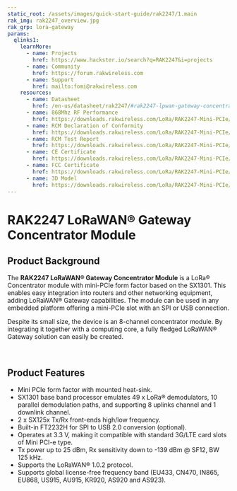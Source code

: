 ```yaml
---
static_root: /assets/images/quick-start-guide/rak2247/1.main
rak_img: rak2247_overview.jpg
rak_grp: lora-gateway
params:
  qlinks1:
    learnMore:
      - name: Projects
        href: https://www.hackster.io/search?q=RAK2247&i=projects
      - name: Community
        href: https://forum.rakwireless.com
      - name: Support
        href: mailto:fomi@rakwireless.com
    resources:
      - name: Datasheet
        href: /en-us/datasheet/rak2247/#rak2247-lpwan-gateway-concentrator-module
      - name: 868Mhz RF Performance
        href: https://downloads.rakwireless.com/LoRa/RAK2247-Mini-PCIe/Hardware-Specification/RAK2247-Gateway_868MHz_RF_Performance.pdf
      - name: RCM Declaration of Conformity
        href: https://downloads.rakwireless.com/LoRa/RAK2247-Mini-PCIe/Certification-Report/RAK2247-RCM-Declaration-of-Conformity.pdf
      - name: RCM Test Report
        href: https://downloads.rakwireless.com/LoRa/RAK2247-Mini-PCIe/Certification-Report/RAK2247-RCM_Test_Report.zip
      - name: CE Certificate
        href: https://downloads.rakwireless.com/LoRa/RAK2247-Mini-PCIe/Certification-Report/RAK2247_CE_Certificate.zip
      - name: FCC Certificate
        href: https://downloads.rakwireless.com/LoRa/RAK2247-Mini-PCIe/Certification-Report/RAK2247_FCC_Certificate.zip
      - name: 3D Model
        href: https://downloads.rakwireless.com/LoRa/RAK2247-Mini-PCIe/Hardware-Specification/RAK2247-3D-Model.rar
---
```


# RAK2247 LoRaWAN® Gateway Concentrator Module

<rk-img
  :src="`${$frontmatter.static_root}/rak2247_overview.jpg`"
  width="50%"
  figure-number="1"
  caption="RAK2247 LoRaWAN® Gateway Concentrator Module"
/>

## Product Background

The **RAK2247 LoRaWAN® Gateway Concentrator Module** is a LoRa® Concentrator module with mini-PCIe form factor based on the SX1301. This enables easy integration into routers and other networking equipment, adding LoRaWAN® Gateway capabilities. The module can be used in any embedded platform offering a mini-PCIe slot with an SPI or USB connection.

Despite its small size, the device is an 8-channel concentrator module. By integrating it together with a computing core, a fully fledged LoRaWAN® Gateway solution can easily be created.

<rk-btn
  src="overview.html"
  label="Set up Your RAK2247 LoRaWAN® Gateway Concentrator Module"
/>

&nbsp;

<rk-quick-links :params="$page.frontmatter.params.qlinks1" />

## Product Features

- Mini PCIe form factor with mounted heat-sink.
- SX1301 base band processor emulates 49 x LoRa® demodulators, 10 parallel demodulation paths, and supporting 8 uplinks channel and 1 downlink channel.
- 2 x SX125x Tx/Rx front-ends high/low frequency.
- Built-in FT2232H for SPI to USB 2.0 conversion (optional).
- Operates at 3.3 V, making it compatible with standard 3G/LTE card slots of Mini PCI-e type.
- Tx power up to 25 dBm, Rx sensitivity down to -139 dBm @ SF12, BW 125 kHz.
- Supports the LoRaWAN® 1.0.2 protocol.
- Supports global license-free frequency band (EU433, CN470, IN865, EU868, US915, AU915, KR920, AS920 and AS923).
